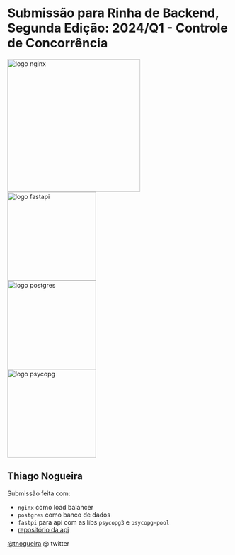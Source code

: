 # Submissão para Rinha de Backend, Segunda Edição: 2024/Q1 - Controle de Concorrência


<img src="https://upload.wikimedia.org/wikipedia/commons/c/c5/Nginx_logo.svg" alt="logo nginx" width="300" height="auto">
<br />
<img src="https://fastapi.tiangolo.com/img/logo-margin/logo-teal.png" alt="logo fastapi" width="200" height="auto">
<br />
<img src="https://upload.wikimedia.org/wikipedia/commons/2/29/Postgresql_elephant.svg" alt="logo postgres" width="200" height="auto">
<br />
<img src="https://www.psycopg.org/psycopg3/docs/_static/psycopg.svg" alt="logo psycopg" width="200" height="auto">


## Thiago Nogueira
Submissão feita com:
- `nginx` como load balancer
- `postgres` como banco de dados
- `fastpi` para api com as libs `psycopg3` e `psycopg-pool`
- [repositório da api](https://github.com/thiagotn/rinhafastapi)

[@tnogueira](https://twitter.com/tnogueira) @ twitter
